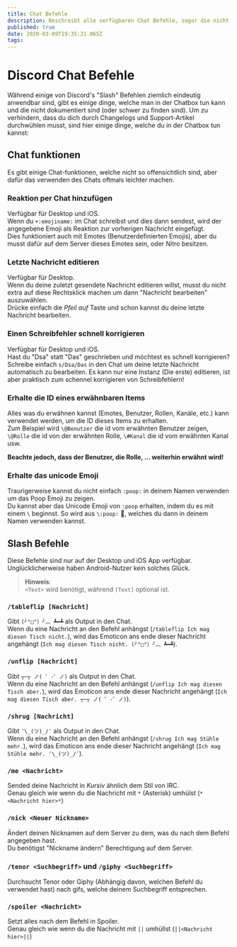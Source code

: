 ```yaml
---
title: Chat Befehle
description: Beschreibt alle verfügbaren Chat Befehle, sogar die nicht offensichtlichen/nicht dokumentierten
published: true
date: 2020-03-09T19:35:21.065Z
tags: 
---
```


# Discord Chat Befehle
Während einige von Discord's "Slash" Befehlen ziemlich eindeutig anwendbar sind, gibt es einige dinge, welche man in der Chatbox tun kann und die nicht dokumentiert sind (oder schwer zu finden sind). Um zu verhindern, dass du dich durch Changelogs und Support-Artikel durchwühlen musst, sind hier einige dinge, welche du in der Chatbox tun kannst:

## Chat funktionen
Es gibt einige Chat-funktionen, welche nicht so offensichtlich sind, aber dafür das verwenden des Chats oftmals leichter machen.

### Reaktion per Chat hinzufügen
Verfügbar für Desktop und iOS.  
Wenn du `+:emojiname:` im Chat schreibst und dies dann sendest, wird der angegebene Emoji als Reaktion zur vorherigen Nachricht eingefügt.  
Dies funktioniert auch mit Emotes (Benutzerdefinierten Emojis), aber du musst dafür auf dem Server dieses Emotes sein, oder Nitro besitzen.

### Letzte Nachricht editieren
Verfügbar für Desktop.  
Wenn du deine zuletzt gesendete Nachricht editieren willst, musst du nicht extra auf diese Rechtsklick machen um dann "Nachricht bearbeiten" auszuwählen.  
Drücke einfach die *Pfeil auf* Taste und schon kannst du deine letzte Nachricht bearbeiten.

### Einen Schreibfehler schnell korrigieren
Verfügbar für Desktop und iOS.  
Hast du "Dsa" statt "Das" geschrieben und möchtest es schnell korrigieren? Schreibe einfach `s/Dsa/Das` in den Chat um deine letzte Nachricht automatisch zu bearbeiten. Es kann nur eine Instanz (Die erste) editieren, ist aber praktisch zum schennel korrigieren von Schreibfehlern!

### Erhalte die ID eines erwähnbaren Items
Alles was du erwähnen kannst (Emotes, Benutzer, Rollen, Kanäle, etc.) kann verwendet werden, um die ID dieses Items zu erhalten.  
Zum Beispiel wird `\@Benutzer` die id vom erwähnten Benutzer zeigen, `\@Rolle` die id von der erwähnten Rolle, `\#Kanal` die id vom erwähnten Kanal usw.

**Beachte jedoch, dass der Benutzer, die Rolle, ... weiterhin erwähnt wird!**

### Erhalte das unicode Emoji
Traurigerweise kannst du nicht einfach `:poop:` in deinem Namen verwenden um das Poop Emoji zu zeigen.  
Du kannst aber das Unicode Emoji von `:poop` erhalten, indem du es mit einem `\` beginnst. So wird aus `\:poop:` 💩, welches du dann in deinem Namen verwenden kannst.

## Slash Befehle
Diese Befehle sind nur auf der Desktop und iOS App verfügbar. Unglücklicherweise haben Android-Nutzer kein solches Glück.

> **Hinweis**:  
> `<Text>` wird benötigt, während `[Text]` optional ist.

### `/tableflip [Nachricht]`
Gibt `(╯°□°）╯︵ ┻━┻` als Output in den Chat.  
Wenn du eine Nachricht an den Befehl anhängst (`/tableflip Ich mag diesen Tisch nicht.`), wird das Emoticon ans ende dieser Nachricht angehängt (`Ich mag diesen Tisch nicht. (╯°□°）╯︵ ┻━┻`).

### `/unflip [Nachricht]`
Gibt `┬─┬ ノ( ゜-゜ノ)` als Output in den Chat.  
Wenn du eine Nachricht an den Befehl anhängst (`/unflip Ich mag diesen Tisch aber.`), wird das Emoticon ans ende dieser Nachricht angehängt (`Ich mag diesen Tisch aber. ┬─┬ ノ( ゜-゜ノ)`).

### `/shrug [Nachricht]`
Gibt `¯\_(ツ)_/¯` als Output in den Chat.  
Wenn du eine Nachricht an den Befehl anhängst (`/shrug Ich mag Stühle mehr.`), wird das Emoticon ans ende dieser Nachricht angehängt (`Ich mag Stühle mehr. ¯\_(ツ)_/¯`).

### `/me <Nachricht>`
Sended deine Nachricht in *Kursiv* ähnlich dem Stil von IRC.  
Genau gleich wie wenn du die Nachricht mit `*` (Asterisk) umhülst (`*<Nachricht hier>*`)

### `/nick <Neuer Nickname>`
Ändert deinen Nicknamen auf dem Server zu dem, was du nach dem Befehl angegeben hast.  
Du benötigst "Nickname ändern" Berechtigung auf dem Server.

### `/tenor <Suchbegriff>` und `/giphy <Suchbegriff>`
Durchsucht Tenor oder Giphy (Abhängig davon, welchen Befehl du verwendet hast) nach gifs, welche deinem Suchbegriff entsprechen.

### `/spoiler <Nachricht>`
Setzt alles nach dem Befehl in Spoiler.  
Genau gleich wie wenn du die Nachricht mit `||` umhüllst (`||<Nachricht hier>||`)